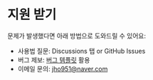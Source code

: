 # 지원 받기

문제가 발생했다면 아래 방법으로 도와드릴 수 있어요:

- 사용법 질문: Discussions 탭 or GitHub Issues
- 버그 제보: [버그 템플릿](./ISSUE_TEMPLATE/bug_report.yaml) 활용
- 이메일 문의: jho951@naver.com
